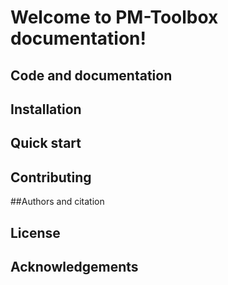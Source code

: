 # Welcome to PM-Toolbox documentation!

## Code and documentation

## Installation

## Quick start

## Contributing

##Authors and citation

## License

## Acknowledgements